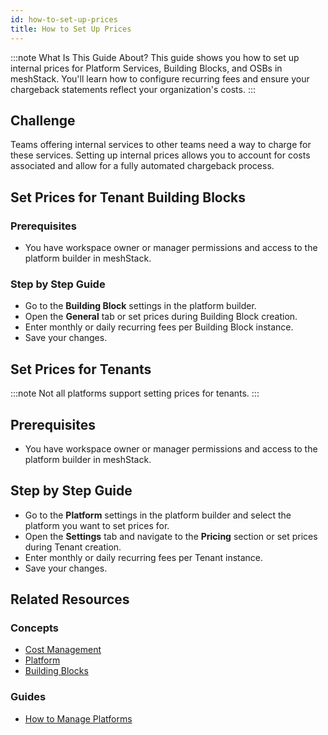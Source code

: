 ```yaml
---
id: how-to-set-up-prices
title: How to Set Up Prices
---
```


:::note What Is This Guide About?
This guide shows you how to set up internal prices for Platform Services, Building Blocks, and OSBs in meshStack. You'll learn how to configure recurring fees and ensure your chargeback statements reflect your organization's costs.
:::

## Challenge

Teams offering internal services to other teams need a way to charge for these services. Setting up internal prices allows you to account for costs associated and allow for a fully automated chargeback process.

## Set Prices for Tenant Building Blocks

### Prerequisites

- You have workspace owner or manager permissions and access to the platform builder in meshStack.

### Step by Step Guide

- Go to the **Building Block** settings in the platform builder.
- Open the **General** tab or set prices during Building Block creation.
- Enter monthly or daily recurring fees per Building Block instance.
- Save your changes.

## Set Prices for Tenants

:::note
Not all platforms support setting prices for tenants.
:::

## Prerequisites

- You have workspace owner or manager permissions and access to the platform builder in meshStack.

## Step by Step Guide

- Go to the **Platform** settings in the platform builder and select the platform you want to set prices for.
- Open the **Settings** tab and navigate to the **Pricing** section or set prices during Tenant creation.
- Enter monthly or daily recurring fees per Tenant instance.
- Save your changes.

## Related Resources

### Concepts

- [Cost Management](concepts/cost-management.md)
- [Platform](concepts/platform.md)
- [Building Blocks](concepts/building-block.md)

### Guides

- [How to Manage Platforms](guides/developer-portal/how-to-manage-a-platform.md)
